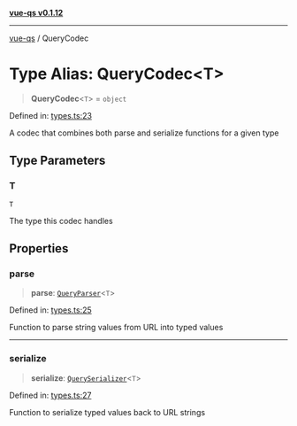 [**vue-qs v0.1.12**](../README.md)

***

[vue-qs](../README.md) / QueryCodec

# Type Alias: QueryCodec\<T\>

> **QueryCodec**\<`T`\> = `object`

Defined in: [types.ts:23](https://github.com/iamsomraj/vue-qs/blob/a939c826c3bc2f8d12b41c9e4a6ee1db94af81b0/src/types.ts#L23)

A codec that combines both parse and serialize functions for a given type

## Type Parameters

### T

`T`

The type this codec handles

## Properties

### parse

> **parse**: [`QueryParser`](QueryParser.md)\<`T`\>

Defined in: [types.ts:25](https://github.com/iamsomraj/vue-qs/blob/a939c826c3bc2f8d12b41c9e4a6ee1db94af81b0/src/types.ts#L25)

Function to parse string values from URL into typed values

***

### serialize

> **serialize**: [`QuerySerializer`](QuerySerializer.md)\<`T`\>

Defined in: [types.ts:27](https://github.com/iamsomraj/vue-qs/blob/a939c826c3bc2f8d12b41c9e4a6ee1db94af81b0/src/types.ts#L27)

Function to serialize typed values back to URL strings
